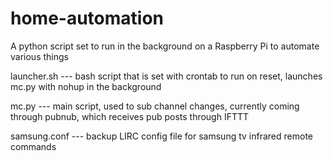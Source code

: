 # home-automation
A python script set to run in the background on a Raspberry Pi to automate various things

launcher.sh --- bash script that is set with crontab to run on reset, launches mc.py with nohup in the background

mc.py --- main script, used to sub channel changes, currently coming through pubnub, which receives pub posts through IFTTT

samsung.conf --- backup LIRC config file for samsung tv infrared remote commands
